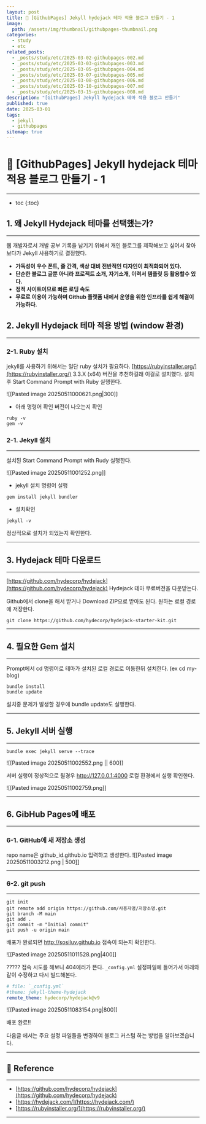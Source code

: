 ```yaml
---
layout: post
title: 📘 [GithubPages] Jekyll hydejack 테마 적용 블로그 만들기 - 1
image:
  path: /assets/img/thumbnail/githubpages-thumbnail.png
categories:
  - study
  - etc
related_posts:
  - _posts/study/etc/2025-03-02-githubpages-002.md
  - _posts/study/etc/2025-03-03-githubpages-003.md
  - _posts/study/etc/2025-03-05-githubpages-004.md
  - _posts/study/etc/2025-03-07-githubpages-005.md
  - _posts/study/etc/2025-03-08-githubpages-006.md
  - _posts/study/etc/2025-03-10-githubpages-007.md
  - _posts/study/etc/2025-03-15-githubpages-008.md
description: "[GithubPages] Jekyll hydejack 테마 적용 블로그 만들기"
published: true
date: 2025-03-01
tags:
  - jekyll
  - githubpages
sitemap: true
---
```


# 📘 [GithubPages] Jekyll hydejack 테마 적용 블로그 만들기 - 1

---

* toc
{:toc}
## 1. 왜 Jekyll Hydejack 테마를 선택했는가?

---

웹 개발자로서 개발 공부 기록을 남기기 위해서 개인 블로그를 제작해보고 싶어서 찾아보다가 Jekyll 사용하기로 결정했다.

-  **가독성이 우수 폰트, 줄 간격, 색상 대비 전반적인 디자인이 최적화되어 있다.**
-  **단순한 블로그 글뿐 아니라 프로젝트 소개, 자기소개, 이력서 템플릿 등 활용할수 있다.**
-  **정적 사이트이므로 빠른 로딩 속도**
-  **무료로 이용이 가능하며 Github 플랫폼 내에서 운영을 위한 인프라를 쉽게 해결이 가능하다.**


## 2. Jekyll Hydejack 테마 적용 방법 (window 환경)

---

### 2-1. Ruby 설치

jekyll를 사용하기 위해서는 일단 ruby 설치가 필요하다. 
[https://rubyinstaller.org/](https://rubyinstaller.org/) 3.3.X (x64) 버전을 추천하길래 이걸로 설치했다.
설치 후 Start Command Prompt with Ruby 실행한다.

![[Pasted image 20250511000621.png|300]]

* 아래 명령어 확인 버전이 나오는지 확인

```
ruby -v
gem -v
```


### 2-1. Jekyll 설치

---

설치된 Start Command Prompt with Rudy 실행한다.

![[Pasted image 20250511001252.png]]

*  jekyll 설치 명령어 실행

```
gem install jekyll bundler
```

*  설치확인

```
jekyll -v
```

정상적으로 설치가 되었는지 확인한다.

---
## 3. Hydejack 테마 다운로드

---

[https://github.com/hydecorp/hydejack](https://github.com/hydecorp/hydejack) Hydejack 테마 무료버전을 다운받는다.

Github에서 clone을 해서 받거나 Download ZIP으로 받아도 된다. 원하는 로컬 경로에 저장한다.

```
git clone https://github.com/hydecorp/hydejack-starter-kit.git
```

---
## 4. 필요한 Gem 설치

---

Prompt에서 cd 명령어로 테마가 설치된 로컬 경로로 이동한뒤 설치한다. (ex cd my-blog)

```
bundle install
bundle update
```

설치중 문제가 발생할 경우에 bundle update도 실행한다.

---
## 5. Jekyll 서버 실행

---

```
bundle exec jekyll serve --trace
```

![[Pasted image 20250511002552.png || 600]]

서버 실행이 정상적으로 될경우 http://127.0.0.1:4000 로컬 환경에서 실행 확인한다.

![[Pasted image 20250511002759.png]]

---

## 6. GibHub Pages에 배포

---

### 6-1. GitHub에 새 저장소 생성

repo name은 github_id.github.io 입력하고 생성한다.
![[Pasted image 20250511003212.png | 500]]

---
### 6-2. git push

---

```
git init
git remote add origin https://github.com/사용자명/저장소명.git
git branch -M main
git add .
git commit -m "Initial commit"
git push -u origin main
```

배포가 완료되면 http://sosiluv.github.io 접속이 되는지 확인한다.

![[Pasted image 20250511011528.png|400]]

????? 접속 시도를 해보니 404에러가 뜬다.
`_config.yml` 설정파일에 들어가서 아래와같이 수정하고 다시 빌드해본다.

```yml
# file: `_config.yml`
#theme: jekyll-theme-hydejack
remote_theme: hydecorp/hydejack@v9
```

![[Pasted image 20250511083154.png|800]]

배포 완료!!

다음글 에서는 주요 설정 파일들을 변경하여 블로그 커스텀 하는 방법을 알아보겠습니다.

---

## 📑 Reference

---

+ [https://github.com/hydecorp/hydejack](https://github.com/hydecorp/hydejack)
+ [https://hydejack.com/](https://hydejack.com/)
+ [https://rubyinstaller.org/](https://rubyinstaller.org/)

---